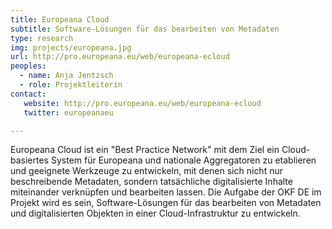 ```yaml
---
title: Europeana Cloud
subtitle: Software-Lösungen für das bearbeiten von Metadaten
type: research
img: projects/europeana.jpg
url: http://pro.europeana.eu/web/europeana-ecloud
peoples:
  - name: Anja Jentzsch
  - role: Projektleiterin
contact:
   website: http://pro.europeana.eu/web/europeana-ecloud
   twitter: europeanaeu

---
```


Europeana Cloud ist ein "Best Practice Network" mit dem Ziel ein Cloud-basiertes System für Europeana und nationale Aggregatoren zu etablieren und geeignete Werkzeuge zu entwickeln, mit denen sich nicht nur beschreibende Metadaten, sondern tatsächliche digitalisierte Inhalte miteinander verknüpfen und bearbeiten lassen. Die Aufgabe der OKF DE im Projekt wird es sein, Software-Lösungen für das bearbeiten von Metadaten und digitalisierten Objekten in einer Cloud-Infrastruktur zu entwickeln.
